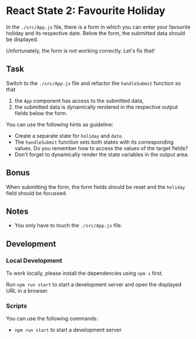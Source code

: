 # React State 2: Favourite Holiday

In the `./src/App.js` file, there is a form in which you can enter your favourite holiday and its respective date. Below the form, the submitted data should be displayed.

Unfortunately, the form is not working correctly. Let's fix that!

## Task

Switch to the `./src/App.js` file and refactor the `handleSubmit` function so that

1. the `App` component has access to the submitted data,
2. the submitted data is dynamically rendered in the respective output fields below the form.

You can use the following hints as guideline:

- Create a separate state for `holiday` and `date`.
- The `handleSubmit` function sets both states with its corresponding values. Do you remember how to access the values of the target fields?
- Don't forget to dynamically render the state variables in the output area.

## Bonus

When submitting the form, the form fields should be reset and the `holiday` field should be focussed.

## Notes

- You only have to touch the `./src/App.js` file.

## Development

### Local Development

To work locally, please install the dependencies using `npm i` first.

Run `npm run start` to start a development server and open the displayed URL in a browser.



### Scripts

You can use the following commands:

- `npm run start` to start a development server
